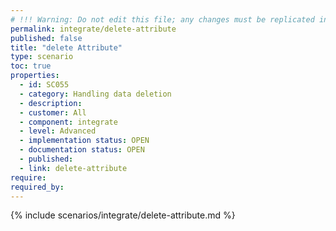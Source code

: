 ```yaml
---
# !!! Warning: Do not edit this file; any changes must be replicated in Excel !!!
permalink: integrate/delete-attribute
published: false
title: "delete Attribute"
type: scenario
toc: true
properties:
  - id: SC055
  - category: Handling data deletion
  - description:
  - customer: All
  - component: integrate
  - level: Advanced
  - implementation status: OPEN
  - documentation status: OPEN
  - published:
  - link: delete-attribute
require:
required_by:
---
```


{% include scenarios/integrate/delete-attribute.md %}
